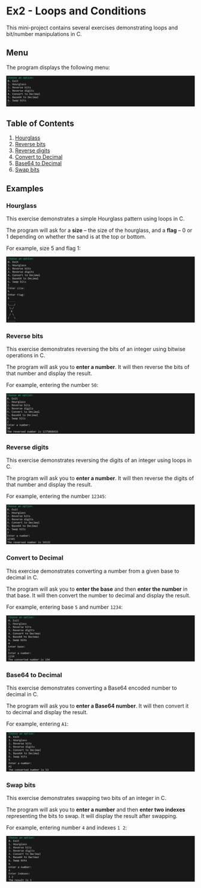 # Ex2 - Loops and Conditions

This mini-project contains several exercises demonstrating loops and bit/number manipulations in C.

## Menu

The program displays the following menu:

![Menu Screenshot](images/menu.png)

## Table of Contents

1. [Hourglass](#hourglass)
2. [Reverse bits](#reverse-bits)
3. [Reverse digits](#reverse-digits)
4. [Convert to Decimal](#convert-to-decimal)
5. [Base64 to Decimal](#base64-to-decimal)
6. [Swap bits](#swap-bits)

## Examples

### Hourglass
This exercise demonstrates a simple Hourglass pattern using loops in C.

The program will ask for a **size** – the size of the hourglass, and a **flag** – 0 or 1 depending on whether the sand is at the top or bottom.  

For example, size 5 and flag 1:

![Hourglass Example](images/hourglass.png)

### Reverse bits
This exercise demonstrates reversing the bits of an integer using bitwise operations in C.

The program will ask you to **enter a number**. It will then reverse the bits of that number and display the result.  

For example, entering the number `50`:

![Reverse Bits Screenshot](images/reverse%20bits.png)

### Reverse digits
This exercise demonstrates reversing the digits of an integer using loops in C.

The program will ask you to **enter a number**. It will then reverse the digits of that number and display the result.

For example, entering the number `12345`:

![Reverse Digits Screenshot](images/reverse%20digits.png)

### Convert to Decimal
This exercise demonstrates converting a number from a given base to decimal in C.

The program will ask you to **enter the base** and then **enter the number** in that base. It will then convert the number to decimal and display the result.

For example, entering base `5` and number `1234`:

![Convert to Decimal Screenshot](images/convert%20to%20decimal.png)

### Base64 to Decimal
This exercise demonstrates converting a Base64 encoded number to decimal in C.

The program will ask you to **enter a Base64 number**. It will then convert it to decimal and display the result.

For example, entering `A1`:

![Base64 to Decimal Screenshot](images/base%2064%20to%20decimal.png)

### Swap bits
This exercise demonstrates swapping two bits of an integer in C.

The program will ask you to **enter a number** and then **enter two indexes** representing the bits to swap. It will display the result after swapping.

For example, entering number `4` and indexes `1 2`:

![Swap Bits Screenshot](images/swap%20bits.png)
